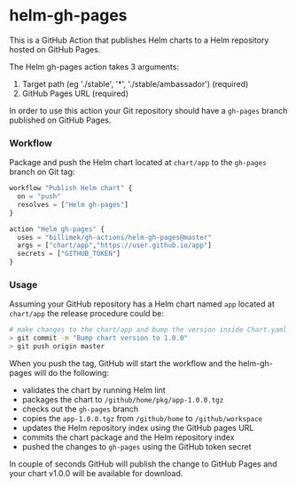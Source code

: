 # helm-gh-pages

This is a GitHub Action that publishes Helm charts to a Helm repository hosted on GitHub Pages.

The Helm gh-pages action takes 3 arguments:
1. Target path (eg './stable', '*', './stable/ambassador') (required)
2. GitHub Pages URL (required)

In order to use this action your Git repository should have a `gh-pages` branch published on GitHub Pages.

### Workflow

Package and push the Helm chart located at `chart/app` to the `gh-pages` branch on Git tag:

```terraform
workflow "Publish Helm chart" {
  on = "push"
  resolves = ["Helm gh-pages"]
}

action "Helm gh-pages" {
  uses = "billimek/gh-actions/helm-gh-pages@master"
  args = ["chart/app","https://user.github.io/app"]
  secrets = ["GITHUB_TOKEN"]
}
```

### Usage

Assuming your GitHub repository has a Helm chart named `app` located at `chart/app` the release procedure could be:

```bash
# make changes to the chart/app and bump the version inside Chart.yaml
> git commit -m "Bump chart version to 1.0.0"
> git push origin master
```

When you push the tag, GitHub will start the workflow and the helm-gh-pages will do the following:

* validates the chart by running Helm lint
* packages the chart to `/github/home/pkg/app-1.0.0.tgz`
* checks out the `gh-pages` branch
* copies the `app-1.0.0.tgz` from `/github/home` to `/github/workspace`
* updates the Helm repository index using the GitHub pages URL
* commits the chart package and the Helm repository index
* pushed the changes to `gh-pages` using the GitHub token secret

In couple of seconds GitHub will publish the change to GitHub Pages and your chart v1.0.0 will be available for download.
